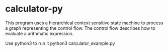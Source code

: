 # calculator-py


This program uses a hierarchical context sensitive state machine to process a graph representing the control flow.
The control flow describes how to evaluate a arithmatic expression.


Use python3 to run it
python3 calculator_example.py

